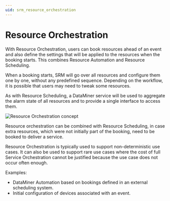 ```yaml
---
uid: srm_resource_orchestration
---
```

# Resource Orchestration

With Resource Orchestration, users can book resources ahead of an event and also define the settings that will be applied to the resources when the booking starts. This combines Resource Automation and Resource Scheduling.

When a booking starts, SRM will go over all resources and configure them one by one, without any predefined sequence. Depending on the workflow, it is possible that users may need to tweak some resources.

As with Resource Scheduling, a DataMiner service will be used to aggregate the alarm state of all resources and to provide a single interface to access them.

![Resource Orchestration concept](~/srm/images/SRM_resource_orchestration.png)

Resource orchestration can be combined with Resource Scheduling, in case extra resources, which were not initially part of the booking, need to be booked to deliver a service.

Resource Orchestration is typically used to support non-deterministic use cases. It can also be used to support rare use cases where the cost of full Service Orchestration cannot be justified because the use case does not occur often enough.

Examples:

- DataMiner Automation based on bookings defined in an external scheduling system.
- Initial configuration of devices associated with an event.
